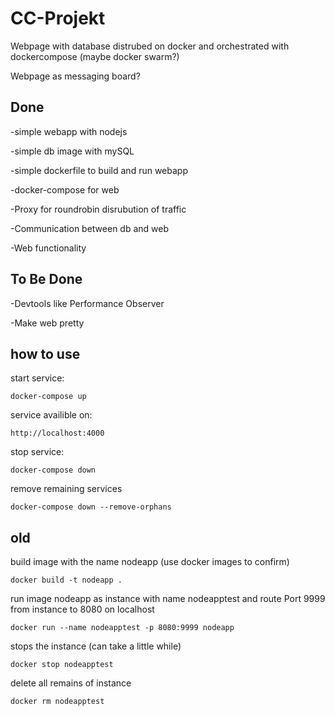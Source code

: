 # CC-Projekt
Webpage with database distrubed on docker and orchestrated with dockercompose (maybe docker swarm?)

Webpage as messaging board?

## Done
-simple webapp with nodejs

-simple db image with mySQL

-simple dockerfile to build and run webapp

-docker-compose for web

-Proxy for roundrobin disrubution of traffic

-Communication between db and web 

-Web functionality

## To Be Done

-Devtools like Performance Observer

-Make web pretty

## how to use

start service:

    docker-compose up

service availible on:

    http://localhost:4000

stop service:

    docker-compose down

remove remaining services

    docker-compose down --remove-orphans

## old

build image with the name nodeapp (use docker images to confirm)

    docker build -t nodeapp .

run image nodeapp as instance with name nodeapptest and route Port 9999 from instance to 8080 on localhost

    docker run --name nodeapptest -p 8080:9999 nodeapp

stops the instance (can take a little while)

    docker stop nodeapptest

delete all remains of instance

    docker rm nodeapptest
